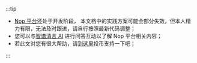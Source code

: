 :::tip

- [Nop 平台](https://gitee.com/canonical-entropy/nop-entropy)还处于开发阶段，
  本文档中的实践方案可能会部分失效，但本人精力有限，无法及时跟进，请自行按照最新代码调整；
- 您可以与[智谱清言 AI](https://chatglm.cn/share/FjL5q) 进行问答互动以了解 Nop 平台相关内容；
- 若此文对您有很大帮助，请[到这里](/donates)投币支持一下吧；

:::
